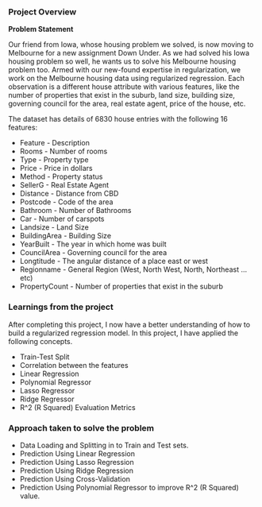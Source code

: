 ### Project Overview

 **Problem Statement**

Our friend from Iowa, whose housing problem we solved, is now moving to Melbourne for a new assignment Down Under. As we had solved his Iowa housing problem so well, he wants us to solve his Melbourne housing problem too. Armed with our new-found expertise in regularization, we work on the Melbourne housing data using regularized regression. Each observation is a different house attribute with various features, like the number of properties that exist in the suburb, land size, building size, governing council for the area, real estate agent, price of the house, etc.

The dataset has details of 6830 house entries with the following 16 features:

- Feature	- Description
- Rooms	- Number of rooms
- Type	- Property type
- Price	- Price in dollars
- Method	- Property status
- SellerG	- Real Estate Agent
- Distance	- Distance from CBD
- Postcode	- Code of the area
- Bathroom	- Number of Bathrooms
- Car	- Number of carspots
- Landsize	- Land Size
- BuildingArea	- Building Size
- YearBuilt	- The year in which home was built
- CouncilArea	- Governing council for the area
- Longtitude	- The angular distance of a place east or west
- Regionname	- General Region (West, North West, North, Northeast …etc)
- PropertyCount	- Number of properties that exist in the suburb


### Learnings from the project

 After completing this project, I now have a better understanding of how to build a regularized regression model. In this project, I have applied the following concepts.

- Train-Test Split
- Correlation between the features
- Linear Regression
- Polynomial Regressor
- Lasso Regressor
- Ridge Regressor
- R^2 (R Squared) Evaluation Metrics


### Approach taken to solve the problem

 - Data Loading and Splitting in to Train and Test sets.
- Prediction Using Linear Regression
- Prediction Using Lasso Regression
- Prediction Using Ridge Regression
- Prediction Using Cross-Validation
- Prediction Using Polynomial Regressor to improve R^2 (R Squared) value.


